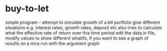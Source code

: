 # buy-to-let
simple program - attempt to simulate growth of
a btl portfolio give different situations
e.g. interest rates, growth rates, deposit etc
also tries to calculate what the effective rate of return over this time period
edit the data.in file, modify values to show different whatifs, if you want to see a graph of results on a mca run with the argument graph

